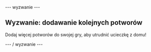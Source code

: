 \--- wyzwanie \---

## Wyzwanie: dodawanie kolejnych potworów

Dodaj więcej potworów do swojej gry, aby utrudnić ucieczkę z domu!

\--- / wyzwanie \---